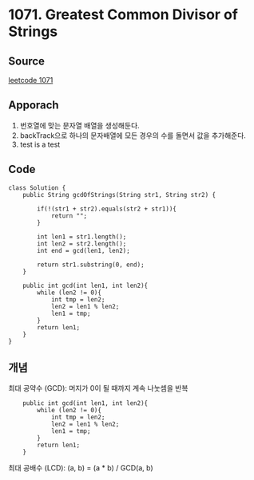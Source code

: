 # 1071. Greatest Common Divisor of Strings


## Source

[leetcode 1071](https://leetcode.com/problems/greatest-common-divisor-of-strings/description/?envType=study-plan-v2&envId=leetcode-75)

## Apporach

1. 번호열에 맞는 문자열 배열을 생성해둔다.
2. backTrack으로 하나의 문자배열에 모든 경우의 수를 돌면서 값을 추가해준다.
3. test is a test

## Code

    class Solution {
        public String gcdOfStrings(String str1, String str2) {
            
            if(!(str1 + str2).equals(str2 + str1)){
                return "";
            }

            int len1 = str1.length();
            int len2 = str2.length();
            int end = gcd(len1, len2);

            return str1.substring(0, end);
        }

        public int gcd(int len1, int len2){
            while (len2 != 0){
                int tmp = len2;
                len2 = len1 % len2;
                len1 = tmp;
            }
            return len1;
        }
    }


## 개념 
최대 공약수 (GCD): 머지가 0이 될 때까지 계속 나눗셈을 반복
        
        public int gcd(int len1, int len2){
            while (len2 != 0){
                int tmp = len2;
                len2 = len1 % len2;
                len1 = tmp;
            }
            return len1;
        }

최대 공배수 (LCD): (a, b) = (a * b) / GCD(a, b)